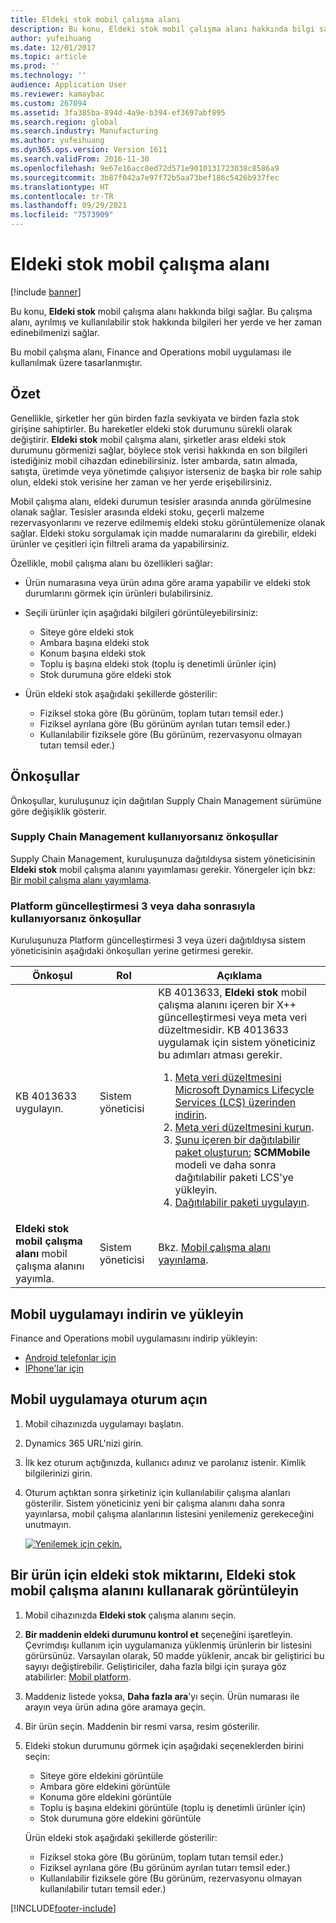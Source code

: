 ```yaml
---
title: Eldeki stok mobil çalışma alanı
description: Bu konu, Eldeki stok mobil çalışma alanı hakkında bilgi sağlar. Bu çalışma alanı, ayrılmış ve kullanılabilir stok hakkında mobil bilgileri her yerde ve her zaman edinebilmenizi sağlar.
author: yufeihuang
ms.date: 12/01/2017
ms.topic: article
ms.prod: ''
ms.technology: ''
audience: Application User
ms.reviewer: kamaybac
ms.custom: 267094
ms.assetid: 3fa385ba-894d-4a9e-b394-ef3697abf895
ms.search.region: global
ms.search.industry: Manufacturing
ms.author: yufeihuang
ms.dyn365.ops.version: Version 1611
ms.search.validFrom: 2016-11-30
ms.openlocfilehash: 9e67e16acc8ed72d571e9010131723038c8586a9
ms.sourcegitcommit: 3b87f042a7e97f72b5aa73bef186c5426b937fec
ms.translationtype: HT
ms.contentlocale: tr-TR
ms.lasthandoff: 09/29/2021
ms.locfileid: "7573909"
---
```

# <a name="inventory-on-hand-mobile-workspace"></a>Eldeki stok mobil çalışma alanı

[!include [banner](../includes/banner.md)]

Bu konu, **Eldeki stok** mobil çalışma alanı hakkında bilgi sağlar. Bu çalışma alanı, ayrılmış ve kullanılabilir stok hakkında bilgileri her yerde ve her zaman edinebilmenizi sağlar.

Bu mobil çalışma alanı, Finance and Operations mobil uygulaması ile kullanılmak üzere tasarlanmıştır.

## <a name="overview"></a>Özet
Genellikle, şirketler her gün birden fazla sevkiyata ve birden fazla stok girişine sahiptirler. Bu hareketler eldeki stok durumunu sürekli olarak değiştirir. **Eldeki stok** mobil çalışma alanı, şirketler arası eldeki stok durumunu görmenizi sağlar, böylece stok verisi hakkında en son bilgileri istediğiniz mobil cihazdan edinebilirsiniz. İster ambarda, satın almada, satışta, üretimde veya yönetimde çalışıyor isterseniz de başka bir role sahip olun, eldeki stok verisine her zaman ve her yerde erişebilirsiniz. 

Mobil çalışma alanı, eldeki durumun tesisler arasında anında görülmesine olanak sağlar. Tesisler arasında eldeki stoku, geçerli malzeme rezervasyonlarını ve rezerve edilmemiş eldeki stoku görüntülemenize olanak sağlar. Eldeki stoku sorgulamak için madde numaralarını da girebilir, eldeki ürünler ve çeşitleri için filtreli arama da yapabilirsiniz. 

Özellikle, mobil çalışma alanı bu özellikleri sağlar:

-   Ürün numarasına veya ürün adına göre arama yapabilir ve eldeki stok durumlarını görmek için ürünleri bulabilirsiniz.
-   Seçili ürünler için aşağıdaki bilgileri görüntüleyebilirsiniz:

    -   Siteye göre eldeki stok
    -   Ambara başına eldeki stok
    -   Konum başına eldeki stok
    -   Toplu iş başına eldeki stok (toplu iş denetimli ürünler için)
    -   Stok durumuna göre eldeki stok
    
-   Ürün eldeki stok aşağıdaki şekillerde gösterilir:

    -   Fiziksel stoka göre (Bu görünüm, toplam tutarı temsil eder.)
    -   Fiziksel ayrılana göre (Bu görünüm ayrılan tutarı temsil eder.)
    -   Kullanılabilir fiziksele göre (Bu görünüm, rezervasyonu olmayan tutarı temsil eder.)

## <a name="prerequisites"></a>Önkoşullar
Önkoşullar, kuruluşunuz için dağıtılan Supply Chain Management sürümüne göre değişiklik gösterir.

### <a name="prerequisites-if-you-use-supply-chain-management"></a>Supply Chain Management kullanıyorsanız önkoşullar
Supply Chain Management, kuruluşunuza dağıtıldıysa sistem yöneticisinin **Eldeki stok** mobil çalışma alanını yayımlaması gerekir. Yönergeler için bkz: [Bir mobil çalışma alanı yayımlama](../../fin-ops-core/dev-itpro/mobile-apps/publish-mobile-workspace.md).

### <a name="prerequisites-if-you-use-platform-update-3-or-later"></a>Platform güncelleştirmesi 3 veya daha sonrasıyla kullanıyorsanız önkoşullar 
Kuruluşunuza Platform güncelleştirmesi 3 veya üzeri dağıtıldıysa sistem yöneticisinin aşağıdaki önkoşulları yerine getirmesi gerekir. 

<table>
<thead>
<tr class="header">
<th>Önkoşul</th>
<th>Rol</th>
<th>Açıklama</th>
</tr>
</thead>
<tbody>
<tr class="odd">
<td>KB 4013633 uygulayın.</td>
<td>Sistem yöneticisi</td>

<td>KB 4013633, <strong>Eldeki stok</strong> mobil çalışma alanını içeren bir X++ güncelleştirmesi veya meta veri düzeltmesidir. KB 4013633 uygulamak için sistem yöneticiniz bu adımları atması gerekir.
<ol>
<li><a href="/dynamics365/fin-ops-core/dev-itpro/migration-upgrade/download-hotfix-lcs">Meta veri düzeltmesini Microsoft Dynamics Lifecycle Services (LCS) üzerinden indirin</a>.</li>
<li><a href="/dynamics365/fin-ops-core/dev-itpro/migration-upgrade/install-metadata-hotfix-package">Meta veri düzeltmesini kurun</a>.</li>
<li><a href="/dynamics365/fin-ops-core/dev-itpro/deployment/create-apply-deployable-package">Şunu içeren bir dağıtılabilir paket oluşturun:</a> <strong>SCMMobile</strong> modeli ve daha sonra dağıtılabilir paketi LCS'ye yükleyin.</li>
<li><a href="/dynamics365/fin-ops-core/dev-itpro/deployment/apply-deployable-package-system">Dağıtılabilir paketi uygulayın</a>.</li>

</ol></td>
</tr>
<tr class="even">
<td><strong>Eldeki stok mobil çalışma alanı</strong> mobil çalışma alanını yayımla.</td>
<td>Sistem yöneticisi</td>
<td>Bkz. <a href="/dynamics365/fin-ops-core/dev-itpro/mobile-apps/publish-mobile-workspace">Mobil çalışma alanı yayınlama</a>.</td>
</tr>
</tbody>
</table>

## <a name="download-and-install-the-mobile-app"></a>Mobil uygulamayı indirin ve yükleyin

Finance and Operations mobil uygulamasını indirip yükleyin:

-   [Android telefonlar için](https://go.microsoft.com/fwlink/?linkid=850662)
-   [İPhone'lar için](https://go.microsoft.com/fwlink/?linkid=850663)

## <a name="sign-in-to-the-mobile-app"></a>Mobil uygulamaya oturum açın

1.  Mobil cihazınızda uygulamayı başlatın.
2.  Dynamics 365 URL'nizi girin.
3.  İlk kez oturum açtığınızda, kullanıcı adınız ve parolanız istenir. Kimlik bilgilerinizi girin.
4.  Oturum açtıktan sonra şirketiniz için kullanılabilir çalışma alanları gösterilir. Sistem yöneticiniz yeni bir çalışma alanını daha sonra yayınlarsa, mobil çalışma alanlarının listesini yenilemeniz gerekeceğini unutmayın.

    [![Yenilemek için çekin.](./media/pull-to-refresh-list-of-workspaces-183x300.png)](./media/pull-to-refresh-list-of-workspaces.png)

## <a name="view-the-on-hand-inventory-for-a-product-by-using-the-inventory-on-hand-mobile-workspace"></a>Bir ürün için eldeki stok miktarını, Eldeki stok mobil çalışma alanını kullanarak görüntüleyin

1.  Mobil cihazınızda **Eldeki stok** çalışma alanını seçin.

2.  **Bir maddenin eldeki durumunu kontrol et** seçeneğini işaretleyin. Çevrimdışı kullanım için uygulamanıza yüklenmiş ürünlerin bir listesini görürsünüz. Varsayılan olarak, 50 madde yüklenir, ancak bir geliştirici bu sayıyı değiştirebilir. Geliştiriciler, daha fazla bilgi için şuraya göz atabilirler: [Mobil platform](../../fin-ops-core/dev-itpro/mobile-apps/platform/mobile-platform-home-page.md).
3.  Maddeniz listede yoksa, **Daha fazla ara**'yı seçin. Ürün numarası ile arayın veya ürün adına göre aramaya geçin.

4.  Bir ürün seçin. Maddenin bir resmi varsa, resim gösterilir.
5.  Eldeki stokun durumunu görmek için aşağıdaki seçeneklerden birini seçin:

    -   Siteye göre eldekini görüntüle
    -   Ambara göre eldekini görüntüle
    -   Konuma göre eldekini görüntüle
    -   Toplu iş başına eldekini görüntüle (toplu iş denetimli ürünler için)
    -   Stok durumuna göre eldekini görüntüle

    Ürün eldeki stok aşağıdaki şekillerde gösterilir:
    -   Fiziksel stoka göre (Bu görünüm, toplam tutarı temsil eder.)
    -   Fiziksel ayrılana göre (Bu görünüm ayrılan tutarı temsil eder.)
    -   Kullanılabilir fiziksele göre (Bu görünüm, rezervasyonu olmayan kullanılabilir tutarı temsil eder.)


[!INCLUDE[footer-include](../../includes/footer-banner.md)]